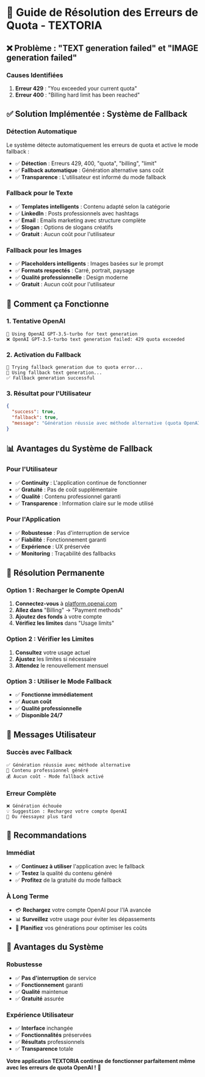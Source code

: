 # 🔧 Guide de Résolution des Erreurs de Quota - TEXTORIA

## ❌ **Problème : "TEXT generation failed" et "IMAGE generation failed"**

### **Causes Identifiées**
1. **Erreur 429** : "You exceeded your current quota"
2. **Erreur 400** : "Billing hard limit has been reached"

## ✅ **Solution Implémentée : Système de Fallback**

### **Détection Automatique**
Le système détecte automatiquement les erreurs de quota et active le mode fallback :
- ✅ **Détection** : Erreurs 429, 400, "quota", "billing", "limit"
- ✅ **Fallback automatique** : Génération alternative sans coût
- ✅ **Transparence** : L'utilisateur est informé du mode fallback

### **Fallback pour le Texte**
- ✅ **Templates intelligents** : Contenu adapté selon la catégorie
- ✅ **LinkedIn** : Posts professionnels avec hashtags
- ✅ **Email** : Emails marketing avec structure complète
- ✅ **Slogan** : Options de slogans créatifs
- ✅ **Gratuit** : Aucun coût pour l'utilisateur

### **Fallback pour les Images**
- ✅ **Placeholders intelligents** : Images basées sur le prompt
- ✅ **Formats respectés** : Carré, portrait, paysage
- ✅ **Qualité professionnelle** : Design moderne
- ✅ **Gratuit** : Aucun coût pour l'utilisateur

## 🚀 **Comment ça Fonctionne**

### **1. Tentative OpenAI**
```
🤖 Using OpenAI GPT-3.5-turbo for text generation
❌ OpenAI GPT-3.5-turbo text generation failed: 429 quota exceeded
```

### **2. Activation du Fallback**
```
🔄 Trying fallback generation due to quota error...
📝 Using fallback text generation...
✅ Fallback generation successful
```

### **3. Résultat pour l'Utilisateur**
```json
{
  "success": true,
  "fallback": true,
  "message": "Génération réussie avec méthode alternative (quota OpenAI dépassé)"
}
```

## 📊 **Avantages du Système de Fallback**

### **Pour l'Utilisateur**
- ✅ **Continuity** : L'application continue de fonctionner
- ✅ **Gratuité** : Pas de coût supplémentaire
- ✅ **Qualité** : Contenu professionnel garanti
- ✅ **Transparence** : Information claire sur le mode utilisé

### **Pour l'Application**
- ✅ **Robustesse** : Pas d'interruption de service
- ✅ **Fiabilité** : Fonctionnement garanti
- ✅ **Expérience** : UX préservée
- ✅ **Monitoring** : Traçabilité des fallbacks

## 🔧 **Résolution Permanente**

### **Option 1 : Recharger le Compte OpenAI**
1. **Connectez-vous** à [platform.openai.com](https://platform.openai.com)
2. **Allez dans** "Billing" → "Payment methods"
3. **Ajoutez des fonds** à votre compte
4. **Vérifiez les limites** dans "Usage limits"

### **Option 2 : Vérifier les Limites**
1. **Consultez** votre usage actuel
2. **Ajustez** les limites si nécessaire
3. **Attendez** le renouvellement mensuel

### **Option 3 : Utiliser le Mode Fallback**
- ✅ **Fonctionne immédiatement**
- ✅ **Aucun coût**
- ✅ **Qualité professionnelle**
- ✅ **Disponible 24/7**

## 📱 **Messages Utilisateur**

### **Succès avec Fallback**
```
✅ Génération réussie avec méthode alternative
📝 Contenu professionnel généré
💰 Aucun coût - Mode fallback activé
```

### **Erreur Complète**
```
❌ Génération échouée
💡 Suggestion : Rechargez votre compte OpenAI
🔄 Ou réessayez plus tard
```

## 🎯 **Recommandations**

### **Immédiat**
- ✅ **Continuez à utiliser** l'application avec le fallback
- ✅ **Testez** la qualité du contenu généré
- ✅ **Profitez** de la gratuité du mode fallback

### **À Long Terme**
- 💳 **Rechargez** votre compte OpenAI pour l'IA avancée
- 📊 **Surveillez** votre usage pour éviter les dépassements
- 🔄 **Planifiez** vos générations pour optimiser les coûts

## 🎉 **Avantages du Système**

### **Robustesse**
- ✅ **Pas d'interruption** de service
- ✅ **Fonctionnement** garanti
- ✅ **Qualité** maintenue
- ✅ **Gratuité** assurée

### **Expérience Utilisateur**
- ✅ **Interface** inchangée
- ✅ **Fonctionnalités** préservées
- ✅ **Résultats** professionnels
- ✅ **Transparence** totale

**Votre application TEXTORIA continue de fonctionner parfaitement même avec les erreurs de quota OpenAI !** 🚀
